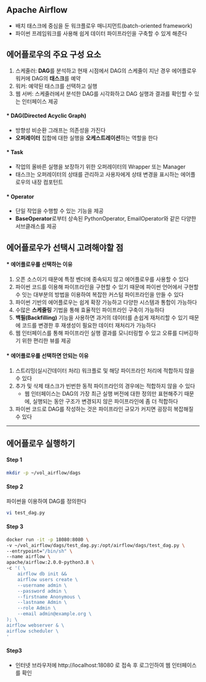 ## Apache Airflow
  - 배치 태스크에 중심을 둔 워크플로우 매니지먼트(batch-oriented framework)
  - 파이썬 프레임워크를 사용해 쉽게 데이터 파이프라인을 구축할 수 있게 해준다

## 에어플로우의 주요 구성 요소
  1. 스케줄러: **DAG**를 분석하고 현재 시점에서 DAG의 스케줄이 지난 경우 에어플로우 워커에 DAG의 **태스크**를 예약
  2. 워커: 예약된 태스크를 선택하고 실행
  3. 웹 서버: 스케줄러에서 분석한 DAG를 시각화하고 DAG 실행과 결과를 확인할 수 있는 인터페이스 제공

  #### * DAG(Directed Acyclic Graph)
  - 방향성 비순환 그래프는 의존성을 가진다
  - **오퍼레이터** 집합에 대한 실행을 **오케스트레이션**하는 역할을 한다

  #### * Task
  - 작업의 올바른 실행을 보장하기 위한 오퍼레이터의 Wrapper 또는 Manager
  - 태스크는 오퍼레이터의 상태를 관리하고 사용자에게 상태 변경을 표시하는 에어플로우의 내장 컴포턴트

  #### * Operator
  - 단일 작업을 수행할 수 있는 기능을 제공
  - **BaseOperator**로부터 상속된 PythonOperator, EmailOperator와 같은 다양한 서브클래스를 제공
  
## 에어플로우가 선택시 고려해야할 점
  #### * 에어플로우를 선택하는 이유  
  1. 오픈 소스이기 때문에 특정 벤더에 종속되지 않고 에어플로우를 사용할 수 있다
  2. 파이썬 코드를 이용해 파이프라인을 구현할 수 있기 때문에 파이썬 언어에서 구현할 수 잇는 대부분의 방법을 이용하여 복잡한 커스텀 파이프라인을 만들 수 있다
  3. 파이썬 기반의 에어플로우는 쉽게 확장 가능하고 다양한 시스템과 통합이 가능하다
  4. 수많은 **스케줄링** 기법을 통해 효율적인 파이프라인 구축이 가능하다
  5. **백필(Backfilling)** 기능을 사용하면 과거의 데이터를 손쉽게 재처리할 수 있기 때문에 코드를 변경한 후 재생성이 필요한 데이터 재처리가 가능하다
  6. 웹 인터페이스를 통해 파이프라인 실행 결과를 모니터링할 수 있고 오류를 디버깅하기 위한 편리한 뷰를 제공
    
  #### * 에어플로우를 선택하면 안되는 이유
  1. 스트리밍(실시간데이터 처리) 워크플로 및 해당 파이프라인 처리에 적합하지 않을 수 있다
  2. 추가 및 삭제 태스크가 빈번한 동적 파이프라인의 경우에는 적합하지 않을 수 있다
     * 웹 인터페이스는 DAG의 가장 최근 실행 버전에 대한 정의만 표현해주기 때문에, 실행되는 동안 구조가 변경되지 않은 파이프라인에 좀 더 적합하다
  3. 파이썬 코드로 DAG를 작성하는 것은 파이프라인 규모가 커지면 굉장히 복잡해질 수 있다
---

## 에어플로우 실행하기
#### Step 1
~~~sh
mkdir -p ~/vol_airflow/dags
~~~

#### Step 2
파이썬을 이용하여 DAG를 정의한다
~~~sh
vi test_dag.py
~~~

#### Step 3
~~~sh
docker run -it -p 18080:8080 \
-v ~/vol_airflow/dags/test_dag.py:/opt/airflow/dags/test_dag.py \
--entrypoint="/bin/sh" \
--name airflow \
apache/airflow:2.0.0-python3.8 \
-c '( \
    airflow db init &&
    airflow users create \
    --username admin \
    --password admin \
    --firstname Anonymous \
    --lastname Admin \
    --role Admin \
    --email admin@example.org \
); \
airflow webserver & \
airflow scheduler \
'
~~~

#### Step3
  * 인터넷 브라우저에 http://localhost:18080 로 접속 후 로그인하여 웹 인터페이스를 확인
